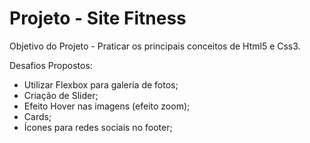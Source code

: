 # Projeto - Site Fitness 

Objetivo do Projeto - Praticar os principais conceitos de Html5 e Css3.

Desafios Propostos:

- Utilizar Flexbox para galeria de fotos;
- Criação de Slider;
- Efeito Hover nas imagens (efeito zoom);
- Cards;
- Ícones para redes sociais no footer;
